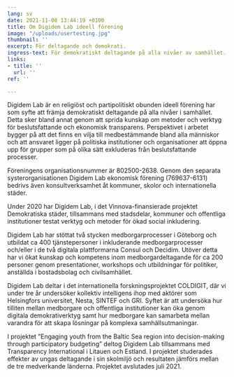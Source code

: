 ```yaml
---
lang: sv
date: 2021-11-08 13:44:19 +0100
title: Om Digidem Lab ideell förening
image: "/uploads/usertesting.jpg"
thumbnail: ''
excerpt: För deltagande och demokrati.
ingress-text: För demokratiskt deltagande på alla nivåer av samhället.
links:
- title: ''
  url: ''
ref: ''

---
```

Digidem Lab är en religiöst och partipolitiskt obunden ideell förening har som syfte att främja demokratiskt deltagande på alla nivåer i samhället. Detta sker bland annat genom att sprida kunskap om metoder och verktyg för beslutsfattande och ekonomisk transparens. Perspektivet i arbetet bygger på att det finns en vilja till medbestämmande bland alla människor och att ansvaret ligger på politiska institutioner och organisationer att öppna upp för grupper som på olika sätt exkluderas från beslutsfattande processer.

Föreningens organisationsnummer är 802500-2638. Genom den separata systerorganisationen Digidem Lab ekonomisk förening (769637-6131) bedrivs även konsultverksamhet åt kommuner, skolor och internationella städer.

Under 2020 har Digidem Lab, i det Vinnova-finansierade projektet Demokratiska städer, tillsammans med stadsdelar, kommuner och offentliga institutioner testat verktyg och metoder för ökad social inkludering.

Digidem Lab har stöttat två stycken medborgarprocesser i Göteborg och utbildat ca 400 tjänstepersoner i inkluderande medborgarprocesser och/eller i de två digitala plattformarna Consul och Decidim. Utöver detta har vi ökat kunskap och kompetens inom medborgardeltagande för ca 200 personer genom presentationer, workshops och utbildningar för politiker, anställda i bostadsbolag och civilsamhället.

Digidem Lab deltar i det internationella forskningsprojektet COLDIGIT, där vi under tre år undersöker kollektiv intelligens ihop med aktörer som Helsingfors universitet, Nesta, SINTEF och GRI. Syftet är att undersöka hur tilliten mellan medborgare och offentliga institutioner kan öka genom digitala demokrativerktyg samt hur medborgare kan samarbeta mellan varandra för att skapa lösningar på komplexa samhällsutmaningar.

I projektet ”Engaging youth from the Baltic Sea region into decision-making through participatory budgeting” deltog Digidem Lab tillsammans med Transparency International i Litauen och Estland. I projektet studerades effekter av ungas deltagande i sin skolmiljö och resultaten jämförs mellan de tre medverkande länderna. Projektet avslutades juli 2021.